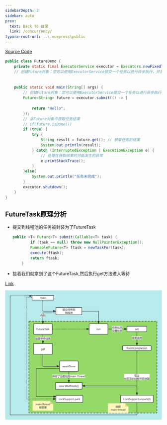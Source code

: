 ```yaml
---
sidebarDepth: 3
sidebar: auto
prev:
  text: Back To 目录
  link: /concurrency/
typora-root-url: ..\.vuepress\public
---
```




[Source Code](https://github.com/Q10Viking/learncode/tree/main/threads/_02-future/future/src/main/java/org/hzz/future)

```java
public class FutureDemo {
    private static final ExecutorService executor = Executors.newFixedThreadPool(1);
    // 创建Future对象：您可以使用ExecutorService提交一个任务以进行异步执行，并获取代表任务结果的Future对象


    public static void main(String[] args) {
        // 创建Future对象：您可以使用ExecutorService提交一个任务以进行异步执行，并获取代表任务结果的Future对象
        Future<String> future = executor.submit(() -> {

            return "Hello";
        });
        // 从Future对象中获取任务结果
        // if(future.isDone())
        if (true) {
            try {
                String result = future.get(); // 获取任务的结果
                System.out.println(result);
            } catch (InterruptedException | ExecutionException e) {
                // 处理在获取结果时可能发生的异常
                e.printStackTrace();
            }
        }else{
            System.out.println("任务未完成");
        }
        executor.shutdown();
    }
}
```



## FutureTask原理分析

- 提交到线程池的任务被封装为了FutureTask

  ```java
  public <T> Future<T> submit(Callable<T> task) {
          if (task == null) throw new NullPointerException();
          RunnableFuture<T> ftask = newTaskFor(task);
          execute(ftask);
          return ftask;
      }
  ```

- 接着我们就拿到了这个FutureTask,然后执行get方法进入等待

[Link](https://www.processon.com/view/link/6436763b74d9e91985a5a952)

<common-progresson-snippet src="https://www.processon.com/view/link/6436763b74d9e91985a5a952"/>

![Future](/images/concurrency/Future.png)

